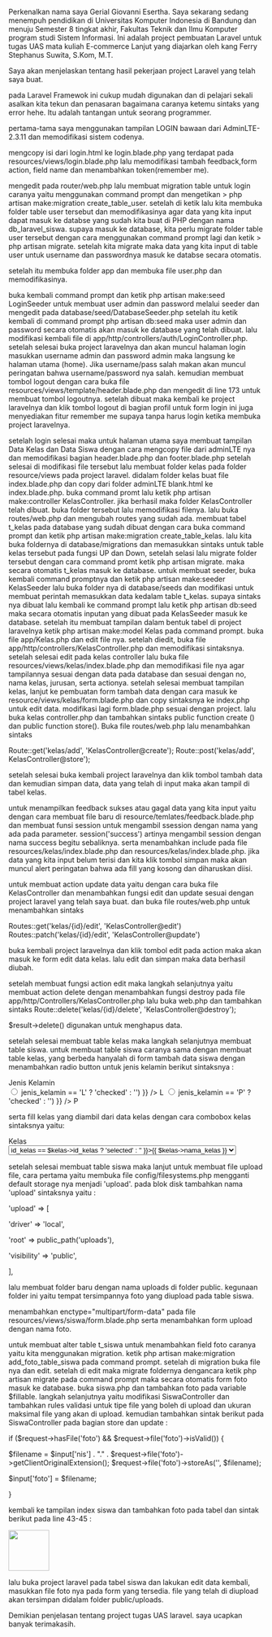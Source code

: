 Perkenalkan nama saya Gerial Giovanni Esertha.
Saya sekarang sedang menempuh pendidikan di Universitas Komputer Indonesia di Bandung dan menuju Semester 8 tingkat akhir, Fakultas Teknik dan Ilmu Komputer program studi Sistem Informasi. Ini adalah project pembuatan Laravel untuk tugas UAS mata kuliah E-commerce Lanjut yang diajarkan oleh kang Ferry Stephanus Suwita, S.Kom, M.T.

Saya akan menjelaskan tentang hasil pekerjaan project Laravel yang telah saya buat.

pada Laravel Framewok ini cukup mudah digunakan dan di pelajari sekali asalkan kita tekun dan penasaran bagaimana caranya ketemu sintaks yang error hehe. Itu adalah tantangan untuk seorang programmer.

pertama-tama saya menggunakan tampilan LOGIN bawaan dari AdminLTE-2.3.11 dan memodifikasi sistem codenya.

mengcopy isi dari login.html ke login.blade.php yang terdapat pada resources/views/login.blade.php lalu memodifikasi tambah feedback,form action, field name dan menambahkan token(remember me).

mengedit pada router/web.php lalu membuat migration table untuk login caranya yaitu menggunakan command prompt dan mengetikan > php artisan make:migration create_table_user. setelah di ketik lalu kita membuka folder table user tersebut dan memodifikasinya agar data yang kita input dapat masuk ke databse yang sudah kita buat di PHP dengan nama db_laravel_siswa. supaya masuk ke database, kita perlu migrate folder table user tersebut dengan cara menggunakan command prompt lagi dan ketik > php artisan migrate. setelah kita migrate maka data yang kita input di table user untuk username dan passwordnya masuk ke databse secara otomatis.

setelah itu membuka folder app dan membuka file user.php dan memodifikasinya.

buka kembali command prompt dan ketik php artisan make:seed LoginSeeder untuk membuat user admin dan password melalui seeder dan mengedit pada database/seed/DatabaseSeeder.php setelah itu ketik kembali di command prompt php artisan db:seed maka user admin dan password secara otomatis akan masuk ke database yang telah dibuat. lalu modifikasi kembali file di app/http/controllers/auth/LoginController.php. setelah selesai buka project laravelnya dan akan muncul halaman login masukkan username admin dan password admin maka langsung ke halaman utama (home). Jika username/pass salah makan akan muncul peringatan bahwa username/password nya salah. kemudian  membuat tombol logout dengan cara buka file resources/views/template/header.blade.php dan mengedit di line 173 untuk membuat tombol logoutnya. setelah dibuat maka kembali ke project laravelnya dan klik tombol logout di bagian profil untuk form login ini juga menyediakan fitur remember me supaya tanpa harus login ketika membuka project laravelnya.

setelah login selesai maka untuk halaman utama saya membuat tampilan Data Kelas dan Data Siswa dengan cara mengcopy file dari adminLTE nya dan memodifikasi bagian header.blade.php dan footer.blade.php setelah selesai di modifikasi file tersebut lalu membuat folder kelas pada folder resource/views pada project laravel. didalam folder kelas buat file index.blade.php dan copy dari folder adminLTE blank.html ke index.blade.php. buka command promt lalu ketik php artisan make:controller KelasController. jika berhasil maka folder KelasController telah dibuat. buka folder tersebut lalu memodifikasi filenya. lalu buka routes/web.php dan mengubah routes yang sudah ada. membuat tabel t_kelas pada database yang sudah dibuat dengan cara buka command prompt dan ketik php artisan make:migration create_table_kelas. lalu kita buka foldernya di database/migrations dan memasukkan sintaks untuk table kelas tersebut pada fungsi UP dan Down, setelah selasi lalu migrate folder tersebut dengan cara command promt ketik php artisan migrate. maka secara otomatis t_kelas masuk ke database. untuk membuat seeder, buka kembali command promptnya dan ketik php artisan make:seeder KelasSeeder lalu buka folder nya di database/seeds dan modifikasi untuk membuat perintah memasukkan data kedalam table t_kelas. supaya sintaks nya dibuat lalu kembali ke command prompt lalu ketik php artisan db:seed maka secara otomatis inputan yang dibuat pada KelasSeeder masuk ke database. setelah itu membuat tampilan dalam bentuk tabel di project laravelnya ketik php artisan make:model Kelas pada command prompt. buka file app/Kelas.php dan edit file nya. setelah diedit, buka file app/http/controllers/KelasController.php dan memodifikasi sintaksnya. setelah selesai edit pada kelas controller lalu buka file resources/views/kelas/index.blade.php dan memodifikasi file nya agar tampilannya sesuai dengan data pada database dan sesuai dengan no, nama kelas, jurusan, serta actionya. setelah selesai membuat tampilan kelas, lanjut ke pembuatan form tambah data dengan cara masuk ke resource/views/kelas/form.blade.php dan copy sintaksnya ke index.php untuk edit data. modifikasi lagi form.blade.php sesuai dengan project. lalu buka kelas controller.php dan tambahkan sintaks public function create () dan public function store(). Buka file routes/web.php lalu menambahkan sintaks

Route::get('kelas/add', 'KelasController@create');
Route::post('kelas/add', KelasController@store');

setelah selesai buka kembali project laravelnya dan klik tombol tambah data dan kemudian simpan data, data yang telah di input maka akan tampil di tabel kelas.

untuk menampilkan feedback sukses atau gagal data yang kita input yaitu dengan cara membuat file baru di resource/temlates/feedback.blade.php dan membuat funsi session untuk mengambil ssession dengan nama yang ada pada parameter. session('success') artinya mengambil session dengan nama success begitu sebaliknya. serta menambahkan include pada file resources/kelas/index.blade.php dan resources/kelas/index.blade.php. jika data yang kita input belum terisi dan kita klik tombol simpan maka akan muncul alert peringatan bahwa ada fill yang kosong dan diharuskan diisi.

untuk membuat action update data yaitu dengan cara buka file KelasController dan menambahkan fungsi edit dan update sesuai dengan project laravel yang telah saya buat. dan buka file routes/web.php untuk menambahkan sintaks

Routes::get('kelas/{id}/edit', 'KelasController@edit')
Routes::patch('kelas/{id}/edit', 'KelasController@update')

buka kembali project laravelnya dan klik tombol edit pada action maka akan masuk ke form edit data kelas. lalu edit dan simpan maka data berhasil diubah.

setelah membuat fungsi action edit maka langkah selanjutnya yaitu membuat action delete dengan menambahkan fungsi destroy pada file app/http/Controllers/KelasController.php lalu buka web.php dan tambahkan sintaks
Route::delete('kelas/{id}/delete', 'KelasController@destroy');

$result->delete() digunakan untuk menghapus data.

setelah selesai membuat table kelas maka langkah selanjutnya membuat table siswa.
untuk membuat table siswa caranya sama dengan membuat table kelas, yang berbeda hanyalah di form tambah data siswa dengan menambahkan radio button untuk jenis kelamin berikut sintaksnya :

<div class="form-group">
<label class="control-label col-sm-2">Jenis Kelamin</label>
 <div class="col-sm-10">
<div class="checkbox">
<label><input type="radio" name="jenis_kelamin" value="L" {{ (@$result->
jenis_kelamin == 'L' ? 'checked' : '') }} /> L<label>
<label><input type="radio" name="jenis_kelamin" value="P" {{ (@$result->
jenis_kelamin == 'P' ? 'checked' : '') }} /> P<label>
</div>
</div>

serta fill kelas yang diambil dari data kelas dengan cara combobox kelas sintaksnya yaitu:

<div class="form-group">
<label class="control-label col-sm-2">Kelas</label>
<div class="col-sm-10">
<select name="id_kelas" class="form-control">
@foreach (\App\Kelas::all() as $kelas)
<option value="{{ $kelas->id_kelas }}" {{ @$result->id_kelas ==
$kelas->id_kelas ? 'selected' : '' }}>{{ $kelas->nama_kelas }}</option>
@endforeach
</select>
</div>
</div>

setelah selesai membuat table siswa maka lanjut untuk membuat file upload file, cara pertama yaitu membuka file config/filesystems.php mengganti default storage nya menjadi 'upload'. pada blok disk tambahkan nama 'upload' sintaksnya yaitu :

'upload' => [
			
'driver' => 'local',
			
'root' => public_path('uploads'),
			
'visibility' => 'public',
		
],

lalu membuat folder baru dengan nama uploads di folder public. kegunaan folder ini yaitu tempat tersimpannya foto yang diupload pada table siswa.

menambahkan enctype="multipart/form-data" pada file resources/views/siswa/form.blade.php serta menambahkan form upload dengan nama foto.

untuk membuat alter table t_siswa untuk menambahkan field foto caranya yaitu kita menggunakan migration. ketik php artisan make:migration add_foto_table_siswa pada command prompt. setelah di migration buka file nya dan edit. setelah di edit maka migrate foldernya dengancara ketik php artisan migrate pada command prompt maka secara otomatis form foto masuk ke database. buka siswa.php dan tambahkan foto pada variable $fillable. langkah selanjutnya yaitu modifikasi SiswaController dan tambahkan rules validasi untuk tipe file yang boleh di upload dan ukuran maksimal file yang akan di upload. kemudian tambahkan sintak berikut pada SiswaController pada bagian store dan update :

if ($request->hasFile('foto') && $request->file('foto')->isValid()) {
				
$filename = $input['nis'] . "." . $request->file('foto')->getClientOriginalExtension();
	$request->file('foto')->storeAs('', $filename);
				
$input['foto'] = $filename;
		
}

kembali ke tampilan index siswa dan tambahkan foto pada tabel dan sintak berikut pada line 43-45 :

<td>
<img src="{{ asset('uploads/'.$row->foto) }}" width="80px" class="img" />
</td> 

lalu buka project laravel pada tabel siswa dan lakukan edit data kembali, masukkan file foto nya pada form yang tersedia. file yang telah di diupload akan tersimpan didalam folder public/uploads.

Demikian penjelasan tentang project tugas UAS laravel.
saya ucapkan banyak terimakasih.



